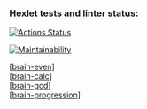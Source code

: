 ### Hexlet tests and linter status:
[![Actions Status](https://github.com/vvadik/python-project-49/workflows/hexlet-check/badge.svg)](https://github.com/vvadik/python-project-49/actions)

[![Maintainability](https://api.codeclimate.com/v1/badges/fef1dc42ee04c62b7bb7/maintainability)](https://codeclimate.com/github/vvadik/python-project-49/maintainability)

[[brain-even]](https://asciinema.org/a/eCS7MJ9rY2OZZ5bnhaVZiYUQD)  
[[brain-calc]](https://asciinema.org/a/qLpPYtRJ2hLHYlUMseMKVAki2)  
[[brain-gcd]](https://asciinema.org/a/K3KZAj2hAaJkv5Jh3Y1BIAlhP)  
[[brain-progression]](https://asciinema.org/a/kYgiJ5SzeyHf2pigJmHFsubxE)  
